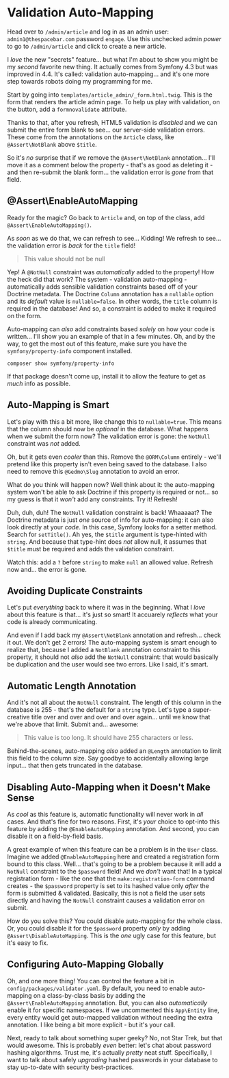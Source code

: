 # Validation Auto-Mapping

Head over to `/admin/article` and log in as an admin user:
`admin1@thespacebar.com` password `engage`. Use this unchecked admin *power*
to go to `/admin/article` and click to create a new article.

I *love* the new "secrets" feature... but what I'm about to show you might be
my *second* favorite new thing. It actually comes from Symfony 4.3 but was
improved in 4.4. It's called: validation auto-mapping... and it's one more step
towards robots doing my programming for me.

Start by going into `templates/article_admin/_form.html.twig`. This is the form
that renders the article admin page. To help us play with validation, on the button,
add a `formnovalidate` attribute.

Thanks to that, after you refresh, HTML5 validation is *disabled* and we can submit
the entire form blank to see... our server-side validation errors. These come from
the annotations on the `Article` class, like `@Assert\NotBlank` above `$title`.

So it's *no* surprise that if we remove the `@Assert\NotBlank` annotation...
I'll move it as a comment below the property - that's as good as deleting it - and
then re-submit the blank form... the validation error is *gone* from that field.

## @Assert\EnableAutoMapping

Ready for the magic? Go back to `Article` and, on top of the class, add
`@Assert\EnableAutoMapping()`.

As *soon* as we do that, we can refresh to see...  Kidding! We refresh
to see... the validation error is *back* for the `title` field!

> This value should not be null

Yep! A `@NotNull` constraint was *automatically* added to the property! How the
heck did that work? The system - validation auto-mapping - automatically adds
sensible validation constraints based off of your Doctrine metadata. The
Doctrine `Column` annotation has a `nullable` option and its *default* value is
`nullable=false`. In other words, the `title` column is required in the database!
And so, a constraint is added to make it required on the form.

Auto-mapping can *also* add constraints based *solely* on how your code is written...
I'll show you an example of that in a few minutes. Oh, and by the way, to get the
most out of this feature, make sure you have the `symfony/property-info` component
installed.

```terminal-silent
composer show symfony/property-info
```

If that package doesn't come up, install it to allow the feature to get as *much*
info as possible.

## Auto-Mapping is Smart

Let's play with this a bit more, like change this to `nullable=true`. This means
that the column should now be *optional* in the database. What happens when we
submit the form now? The validation error is gone: the `NotNull` constraint was
*not* added.

Oh, but it gets even *cooler* than this. Remove the `@ORM\Column` entirely - we'll
pretend like this property isn't even being saved to the database. I also need
to remove this `@Gedmo\Slug` annotation to avoid an error.

What do you think will happen now? Well think about it: the auto-mapping system
won't be able to ask Doctrine if this property is required or not... so my guess
is that it *won't* add any constraints. Try it! Refresh!

Duh, duh, duh! The `NotNull` validation constraint is back! Whaaaaat? The
Doctrine metadata is just *one* source of info for auto-mapping: it can also
look directly at your *code*. In this case, Symfony looks for a setter method.
Search for `setTitle()`. Ah yes, the `$title` argument is type-hinted with
`string`. And because that type-hint does *not* allow null, it assumes that
`$title` must be required and adds the validation constraint.

Watch this: add a `?` before `string` to make `null` an allowed value. Refresh
now and... the error is gone.

## Avoiding Duplicate Constraints

Let's put *everything* back to where it was in the beginning. What I *love*
about this feature is that... it's just so smart! It accuarely *reflects*
what your code is already communicating.

And even if I add back my `@Assert\NotBlank` annotation and refresh... check
it out. We don't get 2 errors! The auto-mapping system is smart enough to realize
that, because I added a `NotBlank` annotation constraint to this property, it should
not *also* add the `NotNull` constraint: that would basically be duplication and
the user would see two errors. Like I said, it's smart.

## Automatic Length Annotation

And it's not all about the `NotNull` constraint. The length of this column in the
database is 255 - that's the default for a `string` type. Let's type a super-creative
title over and over and over and over again... until we know that we're above that
limit. Submit and... awesome:

> This value is too long. It should have 255 characters or less.

Behind-the-scenes, auto-mapping *also* added an `@Length` annotation to limit this
field to the column size. Say goodbye to accidentally allowing large input... that
then gets truncated in the database.

## Disabling Auto-Mapping when it Doesn't Make Sense

As *cool* as this feature is, automatic functionality will never work in *all*
cases. And that's fine for two reasons. First, it's *your* choice to opt-into
this feature by adding the `@EnableAutoMapping` annotation. And second, you can
disable it on a field-by-field basis.

A great example of when this feature can be a problem is in the `User` class.
Imagine we added `@EnableAutoMapping` here and created a registration form bound
to this class. Well... that's going to be a problem because it will add
a `NotNull` constraint to the `$password` field! And we *don't* want that!
In a typical registration form - like the one that the `make:registration-form`
command creates - the `$password` property is set to its hashed value only
*after* the form is submitted & validated. Basically, this is not a field the
user sets directly and having the `NotNull` constraint causes a validation error
on submit.

How do you solve this? You could disable auto-mapping for the whole class. Or,
you could disable it for the `$password` property *only* by adding
`@Assert\DisableAutoMapping`. This is the *one* ugly case for this feature, but
it's easy to fix.

## Configuring Auto-Mapping Globally

Oh, and one more thing! You can control the feature a bit in
`config/packages/validator.yaml`. By default, you need to enable auto-mapping
on a class-by-class basis by adding the `@Assert\EnableAutoMapping` annotation.
But, you can also *automatically* enable it for specific namespaces. If we
uncommented this `App\Entity` line, every entity would get auto-mapped
validation without needing the extra annotation. I like being a bit more explicit -
but it's your call.

Next, ready to talk about something super geeky? No, not Star Trek, but that
would awesome. This is probably *even* better: let's chat about password
hashing algorithms. Trust me, it's actually *pretty* neat stuff. Specifically,
I want to talk about safely *upgrading* hashed passwords in your database to stay
up-to-date with security best-practices.
